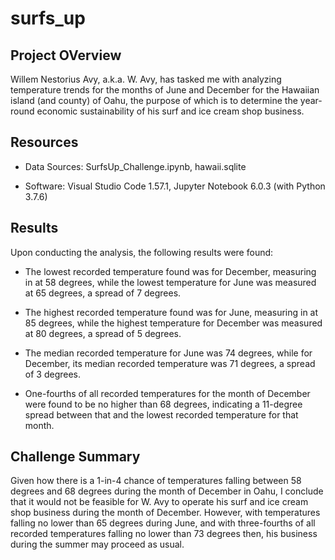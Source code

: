# surfs_up

## Project OVerview
Willem Nestorius Avy, a.k.a. W. Avy, has tasked me with analyzing temperature trends for the months of June and December for the Hawaiian island (and county) of Oahu, the purpose of which is to determine the year-round economic sustainability of his surf and ice cream shop business.

## Resources
- Data Sources: SurfsUp_Challenge.ipynb, hawaii.sqlite

- Software: Visual Studio Code 1.57.1, Jupyter Notebook 6.0.3 (with Python 3.7.6)

## Results
Upon conducting the analysis, the following results were found:

- The lowest recorded temperature found was for December, measuring in at 58 degrees, while the lowest temperature for June was measured at 65 degrees, a spread of 7 degrees.

- The highest recorded temperature found was for June, measuring in at 85 degrees, while the highest temperature for December was measured at 80 degrees, a spread of 5 degrees.

- The median recorded temperature for June was 74 degrees, while for December, its median recorded temperature was 71 degrees, a spread of 3 degrees.

- One-fourths of all recorded temperatures for the month of December were found to be no higher than 68 degrees, indicating a 11-degree spread between that and the lowest recorded temperature for that month.

## Challenge Summary
Given how there is a 1-in-4 chance of temperatures falling between 58 degrees and 68 degrees during the month of December in Oahu, I conclude that it would not be feasible for W. Avy to operate his surf and ice cream shop business during the month of December.  However, with temperatures falling no lower than 65 degrees during June, and with three-fourths of all recorded temperatures falling no lower than 73 degrees then, his business during the summer may proceed as usual.
